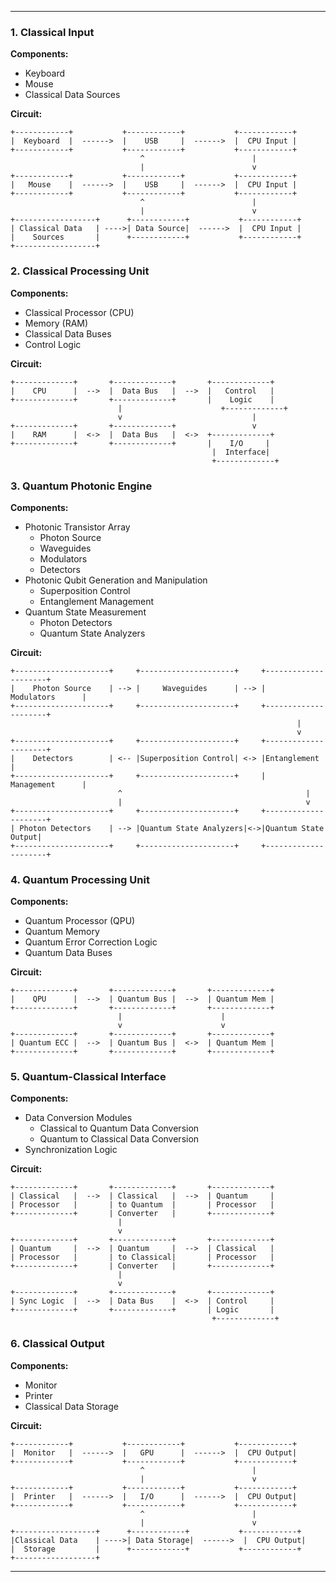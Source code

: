 
---

### **1. Classical Input**

**Components:**
- Keyboard
- Mouse
- Classical Data Sources

**Circuit:**
```
+------------+           +------------+           +------------+
|  Keyboard  |  ------>  |    USB     |  ------>  |  CPU Input |
+------------+           +------------+           +------------+
                             ^                        |
                             |                        v
+------------+           +------------+           +------------+
|   Mouse    |  ------>  |    USB     |  ------>  |  CPU Input |
+------------+           +------------+           +------------+
                             ^                        |
                             |                        v
+------------------+      +------------+           +------------+
| Classical Data   | ---->| Data Source|  ------>  |  CPU Input |
|    Sources       |      +------------+           +------------+
+------------------+
```

### **2. Classical Processing Unit**

**Components:**
- Classical Processor (CPU)
- Memory (RAM)
- Classical Data Buses
- Control Logic

**Circuit:**
```
+-------------+       +-------------+       +-------------+
|    CPU      |  -->  |  Data Bus   |  -->  |   Control   |
+-------------+       +-------------+       |    Logic    |
                        |                      +-------------+
                        v                             |
+-------------+       +-------------+                 v
|    RAM      |  <->  |  Data Bus   |  <->  +-------------+
+-------------+       +-------------+       |    I/O     |
                                             |  Interface|
                                             +-------------+
```

### **3. Quantum Photonic Engine**

**Components:**
- Photonic Transistor Array
  - Photon Source
  - Waveguides
  - Modulators
  - Detectors
- Photonic Qubit Generation and Manipulation
  - Superposition Control
  - Entanglement Management
- Quantum State Measurement
  - Photon Detectors
  - Quantum State Analyzers

**Circuit:**
```
+---------------------+     +---------------------+     +---------------------+
|    Photon Source    | --> |     Waveguides      | --> |     Modulators      |
+---------------------+     +---------------------+     +---------------------+
                                                                |
                                                                v
+---------------------+     +---------------------+     +---------------------+
|    Detectors        | <-- |Superposition Control| <-> |Entanglement         |
+---------------------+     +---------------------+     |     Management      |
                        ^                                         |
                        |                                         v
+---------------------+     +---------------------+     +---------------------+
| Photon Detectors    | --> |Quantum State Analyzers|<->|Quantum State Output|
+---------------------+     +---------------------+     +---------------------+
```

### **4. Quantum Processing Unit**

**Components:**
- Quantum Processor (QPU)
- Quantum Memory
- Quantum Error Correction Logic
- Quantum Data Buses

**Circuit:**
```
+-------------+       +-------------+       +-------------+
|    QPU      |  -->  | Quantum Bus |  -->  | Quantum Mem |
+-------------+       +-------------+       +-------------+
                        |                      |
                        v                      v
+-------------+       +-------------+       +-------------+
| Quantum ECC |  -->  | Quantum Bus |  <->  | Quantum Mem |
+-------------+       +-------------+       +-------------+
```

### **5. Quantum-Classical Interface**

**Components:**
- Data Conversion Modules
  - Classical to Quantum Data Conversion
  - Quantum to Classical Data Conversion
- Synchronization Logic

**Circuit:**
```
+-------------+       +-------------+       +-------------+
| Classical   |  -->  | Classical   |  -->  | Quantum     |
| Processor   |       | to Quantum  |       | Processor   |
+-------------+       | Converter   |       +-------------+
                        |
                        v
+-------------+       +-------------+       +-------------+
| Quantum     |  -->  | Quantum     |  -->  | Classical   |
| Processor   |       | to Classical|       | Processor   |
+-------------+       | Converter   |       +-------------+
                        |
                        v
+-------------+       +-------------+       +-------------+
| Sync Logic  |  -->  | Data Bus    |  <->  | Control     |
+-------------+       +-------------+       | Logic       |
                                             +-------------+
```

### **6. Classical Output**

**Components:**
- Monitor
- Printer
- Classical Data Storage

**Circuit:**
```
+------------+           +------------+           +------------+
|  Monitor   |  ------>  |   GPU      |  ------>  |  CPU Output|
+------------+           +------------+           +------------+
                             ^                        |
                             |                        v
+------------+           +------------+           +------------+
|  Printer   |  ------>  |   I/O      |  ------>  |  CPU Output|
+------------+           +------------+           +------------+
                             ^                        |
                             |                        v
+------------------+      +------------+           +------------+
|Classical Data    | ---->| Data Storage|  ------>  |  CPU Output|
|  Storage         |      +------------+           +------------+
+------------------+
```

---

